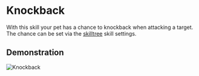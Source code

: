 # Knockback

With this skill your pet has a chance to knockback when attacking a target. The chance can be set via the [skilltree](https://github.com/xXKeyleXx/MyPet-Wiki/tree/07680434e1278c970819d5e9518888598106688b/pages/skills/skilltrees/README.md) skill settings.

## Demonstration

![Knockback](https://github.com/xXKeyleXx/MyPet-Wiki/tree/07680434e1278c970819d5e9518888598106688b/wiki/images/skills/knockback.gif)


